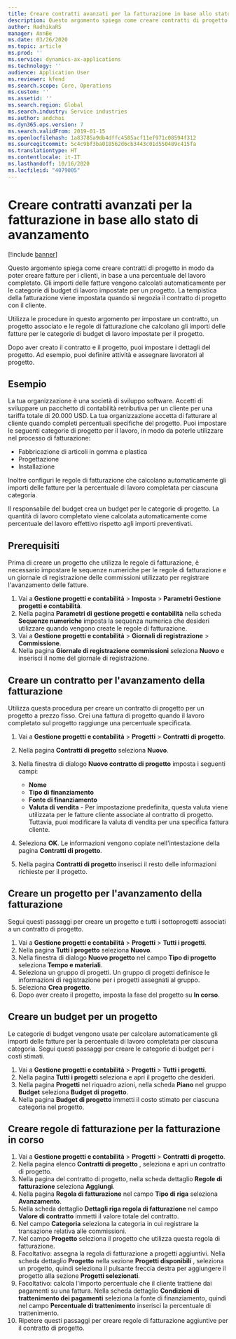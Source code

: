 ```yaml
---
title: Creare contratti avanzati per la fatturazione in base allo stato di avanzamento
description: Questo argomento spiega come creare contratti di progetto in modo da poter generare fatture per i clienti, in base a una percentuale del lavoro completato.
author: RadhikaRS
manager: AnnBe
ms.date: 03/26/2020
ms.topic: article
ms.prod: ''
ms.service: dynamics-ax-applications
ms.technology: ''
audience: Application User
ms.reviewer: kfend
ms.search.scope: Core, Operations
ms.custom: ''
ms.assetid: ''
ms.search.region: Global
ms.search.industry: Service industries
ms.author: andchoi
ms.dyn365.ops.version: 7
ms.search.validFrom: 2019-01-15
ms.openlocfilehash: 1a83785a9db4dffc4585acf11ef971c08594f312
ms.sourcegitcommit: 5c4c9bf3ba018562d6cb3443c01d550489c415fa
ms.translationtype: HT
ms.contentlocale: it-IT
ms.lasthandoff: 10/16/2020
ms.locfileid: "4079005"
---
```

# <a name="create-advanced-contracts-for-billing-based-on-progress"></a>Creare contratti avanzati per la fatturazione in base allo stato di avanzamento
[!include [banner](../includes/banner.md)]

Questo argomento spiega come creare contratti di progetto in modo da poter creare fatture per i clienti, in base a una percentuale del lavoro completato. Gli importi delle fatture vengono calcolati automaticamente per le categorie di budget di lavoro impostate per un progetto. La tempistica della fatturazione viene impostata quando si negozia il contratto di progetto con il cliente.

Utilizza le procedure in questo argomento per impostare un contratto, un progetto associato e le regole di fatturazione che calcolano gli importi delle fatture per le categorie di budget di lavoro impostate per il progetto.

Dopo aver creato il contratto e il progetto, puoi impostare i dettagli del progetto. Ad esempio, puoi definire attività e assegnare lavoratori al progetto.

## <a name="example"></a>Esempio

La tua organizzazione è una società di sviluppo software. Accetti di sviluppare un pacchetto di contabilità retributiva per un cliente per una tariffa totale di 20.000 USD. La tua organizzazione accetta di fatturare al cliente quando completi percentuali specifiche del progetto. Puoi impostare le seguenti categorie di progetto per il lavoro, in modo da poterle utilizzare nel processo di fatturazione:

- Fabbricazione di articoli in gomma e plastica
- Progettazione
- Installazione

Inoltre configuri le regole di fatturazione che calcolano automaticamente gli importi delle fatture per la percentuale di lavoro completata per ciascuna categoria.

Il responsabile del budget crea un budget per le categorie di progetto. La quantità di lavoro completato viene calcolata automaticamente come percentuale del lavoro effettivo rispetto agli importi preventivati.

## <a name="prerequisites"></a>Prerequisiti

Prima di creare un progetto che utilizza le regole di fatturazione, è necessario impostare le sequenze numeriche per le regole di fatturazione e un giornale di registrazione delle commissioni utilizzato per registrare l'avanzamento delle fatture.

1. Vai a **Gestione progetti e contabilità** \> **Imposta** \> **Parametri Gestione progetti e contabilità**.
2. Nella pagina **Parametri di gestione progetti e contabilità** nella scheda **Sequenze numeriche** imposta la sequenza numerica che desideri utilizzare quando vengono create le regole di fatturazione.
3. Vai a **Gestione progetti e contabilità** \> **Giornali di registrazione** \> **Commissione**.
4. Nella pagina **Giornale di registrazione commissioni** seleziona **Nuovo** e inserisci il nome del giornale di registrazione.

## <a name="create-a-contract-for-progress-billings"></a>Creare un contratto per l'avanzamento della fatturazione

Utilizza questa procedura per creare un contratto di progetto per un progetto a prezzo fisso. Crei una fattura di progetto quando il lavoro completato sul progetto raggiunge una percentuale specificata.

1. Vai a **Gestione progetti e contabilità** \> **Progetti** \> **Contratti di progetto**.
2. Nella pagina **Contratti di progetto** seleziona **Nuovo**.
3. Nella finestra di dialogo **Nuovo contratto di progetto** imposta i seguenti campi:

    - **Nome**
    - **Tipo di finanziamento**
    - **Fonte di finanziamento**
    - **Valuta di vendita** - Per impostazione predefinita, questa valuta viene utilizzata per le fatture cliente associate al contratto di progetto. Tuttavia, puoi modificare la valuta di vendita per una specifica fattura cliente.

4. Seleziona **OK**. Le informazioni vengono copiate nell'intestazione della pagina **Contratti di progetto**.
5. Nella pagina **Contratti di progetto** inserisci il resto delle informazioni richieste per il progetto.

## <a name="create-a-project-for-progress-billings"></a>Creare un progetto per l'avanzamento della fatturazione

Segui questi passaggi per creare un progetto e tutti i sottoprogetti associati a un contratto di progetto.

1. Vai a **Gestione progetti e contabilità** \> **Progetti** \> **Tutti i progetti**.
2. Nella pagina **Tutti i progetto** seleziona **Nuovo**.
3. Nella finestra di dialogo **Nuovo progetto** nel campo **Tipo di progetto** seleziona **Tempo e materiali**.
4. Seleziona un gruppo di progetti. Un gruppo di progetti definisce le informazioni di registrazione per i progetti assegnati al gruppo.
5. Seleziona **Crea progetto**.
6. Dopo aver creato il progetto, imposta la fase del progetto su **In corso**.

## <a name="create-a-budget-for-a-project"></a>Creare un budget per un progetto

Le categorie di budget vengono usate per calcolare automaticamente gli importi delle fatture per la percentuale di lavoro completata per ciascuna categoria. Segui questi passaggi per creare le categorie di budget per i costi stimati.

1. Vai a **Gestione progetti e contabilità** \> **Progetti** \> **Tutti i progetti**.
2. Nella pagina **Tutti i progetti** seleziona e apri il progetto che desideri.
3. Nella pagina **Progetti** nel riquadro azioni, nella scheda **Piano** nel gruppo **Budget** seleziona **Budget di progetto**.
4. Nella pagina **Budget di progetto** immetti il costo stimato per ciascuna categoria nel progetto.

## <a name="create-billing-rules-for-progress-billings"></a>Creare regole di fatturazione per la fatturazione in corso

1. Vai a **Gestione progetti e contabilità** \> **Progetti** \> **Contratti di progetto**.
2. Nella pagina elenco **Contratti di progetto** , seleziona e apri un contratto di progetto.
3. Nella pagina del contratto di progetto, nella scheda dettaglio **Regole di fatturazione** seleziona **Aggiungi**.
4. Nella pagina **Regola di fatturazione** nel campo **Tipo di riga** seleziona **Avanzamento**.
5. Nella scheda dettaglio **Dettagli riga regola di fatturazione** nel campo **Valore di contratto** immetti il valore totale del contratto.
6. Nel campo **Categoria** seleziona la categoria in cui registrare la transazione relativa alle commissioni.
7. Nel campo **Progetto** seleziona il progetto che utilizza questa regola di fatturazione.
8. Facoltativo: assegna la regola di fatturazione a progetti aggiuntivi. Nella scheda dettaglio **Progetto** nella sezione **Progetti disponibili** , seleziona un progetto, quindi seleziona il pulsante freccia destra per aggiungere il progetto alla sezione **Progetti selezionati**.
9. Facoltativo: calcola l'importo percentuale che il cliente trattiene dai pagamenti su una fattura. Nella scheda dettaglio **Condizioni di trattenimento dei pagamenti** seleziona la fonte di finanziamento, quindi nel campo **Percentuale di trattenimento** inserisci la percentuale di trattenimento.
10. Ripetere questi passaggi per creare regole di fatturazione aggiuntive per il contratto di progetto.
